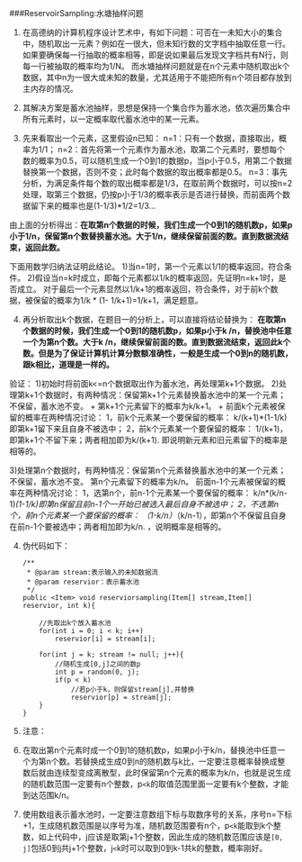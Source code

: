 ###ReservoirSampling:水塘抽样问题
1. 在高德纳的计算机程序设计艺术中，有如下问题：可否在一未知大小的集合中，随机取出一元素？例如在一很大，但未知行数的文字档中抽取任意一行。如果要确保每一行抽取的概率相等，即是说如果最后发现文字档共有N行，则每一行被抽取的概率均为1/N。
而水塘抽样问题就是在n个元素中随机取出k个数据，其中n为一很大或未知的数量，尤其适用于不能把所有n个项目都存放到主内存的情况。

2.  其解决方案是蓄水池抽样，思想是保持一个集合作为蓄水池，依次遍历集合中所有元素时，以一定概率取代蓄水池中的某一元素。


3. 先来看取出一个元素，这里假设n已知：
n=1：只有一个数据，直接取出，概率为1/1；
n=2：首先将第一个元素作为蓄水池，取第二个元素时，要想每个数的概率为0.5，可以随机生成一个0到1的数据p，当p小于0.5，用第二个数据替换第一个数据，否则不变；此时每个数据的取出概率都是0.5。
n=3：事先分析，为满足条件每个数的取出概率都是1/3，在取前两个数据时，可以按n=2处理，取第三个数据，仍按p小于1/3的概率表示是否进行替换，而前面两个数据留下来的概率也是(1-1/3)*1/2=1/3...

由上面的分析得出：**在取第n个数据的时候，我们生成一个0到1的随机数p，如果p小于1/n，保留第n个数替换蓄水池。大于1/n，继续保留前面的数。直到数据流结束，返回此数。**

下面用数学归纳法证明此结论。
1)当n=1时，第一个元素以1/1的概率返回，符合条件。
2)假设当n=k时成立，即每个元素都以1/k的概率返回，先证明n=k+1时，是否成立。
对于最后一个元素显然以1/k+1的概率返回，符合条件，对于前k个数据，被保留的概率为1/k * (1- 1/k+1)=1/k+1，满足题意。

4. 再分析取出k个数据，在题目一的分析上，可以直接将结论替换为：
**在取第n个数据的时候，我们生成一个0到1的随机数p，如果p小于k  /n，替换池中任意一个为第n个数。大于k /n，继续保留前面的数。直到数据流结束，返回此k个数。但是为了保证计算机计算分数额准确性，一般是生成一个0到n的随机数，跟k相比，道理是一样的。**

验证：
1)初始时将前面k<=n个数据取出作为蓄水池，再处理第k+1个数据。
2)处理第k+1个数据时，有两种情况：保留第k+1个元素替换蓄水池中的某一个元素；不保留，蓄水池不变。
    + 第k+1个元素留下的概率为k/k+1。
    + 前面k个元素被保留的概率在两种情况讨论：
        1，前k个元素某一个要保留的概率：
        k/(k+1)*(1-1/k)即第k+1留下来且自身不被选中；
        2，前k个元素某一个要保留的概率：
        1/(k+1)，即第k+1个不留下来；两者相加即为k/(k+1).
    即说明新元素和旧元素留下的概率是相等的。

3)处理第n个数据时，有两种情况：保留第n个元素替换蓄水池中的某一个元素；不保留，蓄水池不变。
第n个元素留下的概率为k/n。
前面n-1个元素被保留的概率在两种情况讨论：
1，选第n个，前n-1个元素某一个要保留的概率：
k/n*(k/n-1)*(1-1/k)即第n保留且前n-1个一开始已被选入最后自身不被选中；
2，不选第n个，前n个元素某一个要保留的概率：
（1-k/n）*（k/n-1），即第n个不保留且自身在前n-1个要被选中；两者相加即为k/n.
，说明概率是相等的。

4. 伪代码如下：
    ```
    /**
     * @param stream:表示输入的未知数据流
     * @param reservior：表示蓄水池
     */
    public <Item> void reserviorsampling(Item[] stream,Item[] reservior, int k){
        
        //先取出k个放入蓄水池
        for(int i = 0; i < k; i++)
            reservior[i] = stream[i];
        
        for(int j = k; stream != null; j++){
            //随机生成[0,j]之间的数p
            int p = random(0, j);
            if(p < k)
                //若p小于k，则保留stream[j],并替换
                reservior[p] = stream[j];
        }
    }
    ```

5. 注意：
1. 在取出第n个元素时成一个0到1的随机数p，如果p小于k/n，替换池中任意一个为第n个数。若替换成生成0到n的随机数与k比，一定要注意概率替换成整数后就由连续型变成离散型，此时保留第n个元素的概率为k/n，也就是说生成的随机数范围一定要有n个整数，p``<k``的取值范围里面一定要有k个整数，才能到达范围k/n。

2. 使用数组表示蓄水池时，一定要注意数组下标与取数序号的关系，序号n=下标+1，生成随机数范围是以序号为准，随机数范围要有n个，p``<k``能取到k个整数，如上代码中，j应该是取第j+1个整数，因此生成的随机数范围应该是``[0, j]``包括0到j共j+1个整数，j``<``k时可以取到0到k-1共k的整数，概率刚好。
